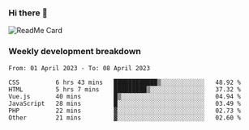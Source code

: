 ### Hi there 👋

<!--
**itzcy/itzcy** is a ✨ _special_ ✨ repository because its `README.md` (this file) appears on your GitHub profile.

Here are some ideas to get you started:

- 🔭 I’m currently working on ...
- 🌱 I’m currently learning ...
- 👯 I’m looking to collaborate on ...
- 🤔 I’m looking for help with ...
- 💬 Ask me about ...
- 📫 How to reach me: ...
- 😄 Pronouns: ...
- ⚡ Fun fact: ...
-->
![ReadMe Card](https://github-readme-stats.vercel.app/api?username=itzcy&show_icons=true&title_color=2d3198&icon_color=797cb8&text_color=24292e&bg_color=f6f8fa)

### Weekly development breakdown
<!--START_SECTION:waka-->

```text
From: 01 April 2023 - To: 08 April 2023

CSS          6 hrs 43 mins   ████████████▒░░░░░░░░░░░░   48.92 %
HTML         5 hrs 7 mins    █████████▒░░░░░░░░░░░░░░░   37.32 %
Vue.js       40 mins         █▒░░░░░░░░░░░░░░░░░░░░░░░   04.94 %
JavaScript   28 mins         █░░░░░░░░░░░░░░░░░░░░░░░░   03.49 %
PHP          22 mins         ▓░░░░░░░░░░░░░░░░░░░░░░░░   02.73 %
Other        21 mins         ▓░░░░░░░░░░░░░░░░░░░░░░░░   02.60 %
```

<!--END_SECTION:waka-->

